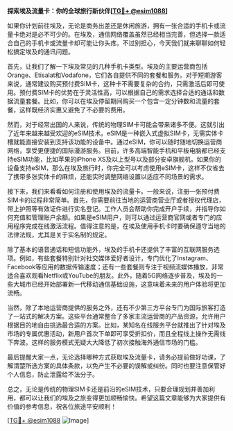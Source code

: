 **探索埃及流量卡：你的全球旅行新伙伴[[TG💪+ @esim1088](https://t.me/s/esim1088)]**

如果你计划前往埃及，无论是商务出差还是休闲旅游，拥有一张合适的手机卡或流量卡绝对是必不可少的。在埃及，通信网络覆盖虽然已经相当完善，但选择一款适合自己的手机卡或流量卡却可能让你头疼。不过别担心，今天我们就来聊聊如何轻松搞定埃及的通讯问题。

首先，让我们了解一下埃及常见的几种手机卡类型。埃及的主要运营商包括Orange、Etisalat和Vodafone，它们各自提供不同的套餐和服务。对于短期游客来说，通常建议购买预付费SIM卡，这种卡不需要复杂的合约，只需激活后即可使用。预付费SIM卡的优势在于灵活性高，可以根据自己的需求选择合适的通话和数据流量套餐。比如，你可以在埃及停留期间购买一个包含一定分钟数和流量的套餐，这样既经济实惠又避免了不必要的费用。

然而，对于经常出国的人来说，传统的物理SIM卡可能会带来诸多不便。这就引出了近年来越来越受欢迎的eSIM技术。eSIM是一种嵌入式虚拟SIM卡，无需实体卡槽就能直接安装到支持该功能的设备中。通过eSIM，你可以随时随地切换运营商网络，享受更便捷的国际漫游服务。目前，许多高端智能手机和平板电脑都已经支持eSIM功能，比如苹果的iPhone XS及以上型号以及部分安卓旗舰机。如果你的设备支持eSIM，那么在埃及旅行时，你完全可以考虑使用eSIM卡，这样不仅省去了携带多张实体卡的麻烦，还能实时调整网络设置以适应不同场景的需求。

接下来，我们来看看如何注册和使用埃及的流量卡。一般来说，注册一张预付费SIM卡的过程非常简单。首先，你需要前往当地的运营商营业厅或者授权代理店，带上护照等有效证件进行实名登记。工作人员会帮助你完成开户手续，并指导你如何充值和管理账户余额。如果是eSIM用户，则可以通过运营商官网或者专门的应用程序完成在线激活流程。值得注意的是，在埃及使用手机卡时要确保遵守当地的法律法规，尤其是关于实名制的规定。

除了基本的语音通话和短信功能外，埃及的手机卡还提供了丰富的互联网服务选项。例如，有些套餐特别针对社交媒体爱好者设计，专门优化了Instagram、Facebook等应用的数据传输速度；还有一些套餐则专注于视频流媒体播放，非常适合喜欢观看Netflix或YouTube的朋友。此外，随着5G网络逐步普及，埃及的一些大城市已经开始部署新一代移动通信基础设施，这意味着未来的用户体验将更加流畅。

当然，除了本地运营商提供的服务之外，还有不少第三方平台专门为国际旅客打造了一站式的解决方案。这些平台通常整合了多家主流运营商的产品资源，允许用户根据目的地自由挑选最合适的方案。比如，某知名在线服务平台就推出了针对埃及市场的专属优惠活动，新用户首次下单即可享受折扣价，而且全程线上操作无需线下奔波。这样的服务模式无疑大大降低了初次接触海外通信市场的门槛。

最后提醒大家一点，无论选择哪种方式获取埃及流量卡，请务必提前做好功课，了解清楚所选方案的具体条款，以免产生不必要的误解或纠纷。同时也要注意保管好个人信息，防止泄露给不法分子。

总之，无论是传统的物理SIM卡还是前沿的eSIM技术，只要合理规划并善加利用，都可以让我们的埃及之旅变得更加顺畅愉快。希望这篇文章能够为大家提供有价值的参考信息，祝各位旅途平安顺利！

[[TG💪+ @esim1088](https://t.me/s/esim1088) ![Image](https://i.postimg.cc/4NQfJmqS/Snipaste-2025-05-13-00-14-12.png)]